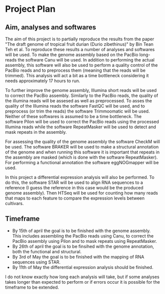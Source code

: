 # Project Plan
## Aim, analyses and softwares
The aim of this project is to partially reproduce the results from the paper "The draft genome of tropical fruit durian (Durio zibethinus)" by Bin Tean Teh et al. To reproduce these results a number of analyses and softwares will be used. To make the genome assembly based on the PacBio long-reads the software Canu will be used. In addition to performing the actual assembly, this software will also be used to perform a quality control of the PacBio reads and to preprocess them (meaning that the reads will be trimmed). This analysis will act a bit as a time bottleneck considering it needs approximately 17 hours to run. 

To further improve the genome assembly, Illumina short reads will be used to correct the PacBio assembly. Similarly to the PacBio reads, the quality of the illumina reads will be assesed as well as preprocessed. To asses the quality of the Illumina reads the software FastQC will be used, and to preprocess (or trim the reads) the software Trimmoomatic will be used. Neither of these softwares is assumed to be a time bottleneck. The software Pilon will be used to correct the PacBio reads using the processed Illumina reads while the software RepeatMasker will be used to detect and mask repeats in the assembly. 

For assessing the quality of the genome assembly the software CheckM will be used. The software BRAKER will be used to make a structural annotation of the genome and when running this software it is important that repeats in the assembly are masked (which is done with the software RepeatMasker). For performing a functional annotation the software eggNOGmapper will be used.   

In this project a differential expression analysis will also be performed. To do this, the software STAR will be used to align RNA sequences to a reference (I guess the reference in this case would be the produced genome assembly). Then HTSeq will be used for counting how many reads that maps to each feature to compare the expression levels between cultivars. 
## Timeframe
* By 15th of april the goal is to be finished with the genome assembly. This includes assembling the PacBio reads using Canu, to correct the PacBio assembly using Pilon and to mask repeats using RepeatMasker. 
* By 26th of april the goal is to be finsihed with the genome annotation, both the functional and structural. 
* By 3rd of May the goal is to be finished with the mapping of RNA sequences using STAR.
* By 11th of May the differential expression analysis should be finished.

I do not know exactly how long each analysis will take, but if some analyses takes longer than expected to perform or if errors occur it is possible for the timeframe to be extended. 
